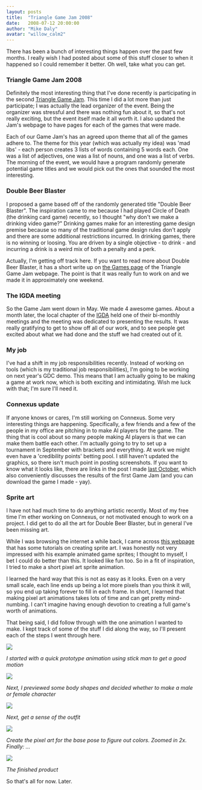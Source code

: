 ```yaml
---
layout: posts
title:  "Triangle Game Jam 2008"
date:   2008-07-12 20:00:00
author: "Mike Daly"
avatar: "willow_calm2"
---
```

There has been a bunch of interesting things happen over the past few months. I really wish I had posted about some of this stuff closer to when it happened so I could remember it better. Oh well, take what you can get.

### Triangle Game Jam 2008

Definitely the most interesting thing that I've done recently is participating in the second [Triangle Game Jam](http://www.trianglegamejam.com/index.php). This time I did a lot more than just participate; I was actually the lead organizer of the event. Being the organizer was stressful and there was nothing fun about it, so that's not really exciting, but the event itself made it all worth it. I also updated the Jam's webpage to have pages for each of the games that were made.

Each of our Game Jam's has an agreed upon theme that all of the games adhere to. The theme for this year (which was actually my idea) was 'mad libs' - each person creates 3 lists of words containing 5 words each. One was a list of adjectives, one was a list of nouns, and one was a list of verbs. The morning of the event, we would have a program randomly generate potential game titles and we would pick out the ones that sounded the most interesting.

### Double Beer Blaster

I proposed a game based off of the randomly generated title &quot;Double Beer Blaster&quot;. The inspiration came to me because I had played Circle of Death (the drinking card game) recently, so I thought &quot;why don't we make a drinking video game?&quot; Drinking games make for an interesting game design premise because so many of the traditional game design rules don't apply and there are some additional restrictions incurred. In drinking games, there is no winning or loosing. You are driven by a single objective - to drink - and incurring a drink is a weird mix of both a penalty and a perk.

Actually, I'm getting off track here. If you want to read more about Double Beer Blaster, it has a short write up on [the Games page](http://www.trianglegamejam.com/games.php) of the Triangle Game Jam webpage. The point is that it was really fun to work on and we made it in approximately one weekend.

### The IGDA meeting

So the Game Jam went down in May. We made 4 awesome games. About a month later, the local chapter of the [IGDA](http://www.igda.org/nctriangle/) held one of their bi-monthly meetings and the meeting was dedicated to presenting the results. It was really gratifying to get to show off all of our work, and to see people get excited about what we had done and the stuff we had created out of it.

### My job

I've had a shift in my job responsibilities recently. Instead of working on tools (which is my traditional job responsibilities), I'm going to be working on next year's GDC demo. This means that I am actually going to be making a game at work now, which is both exciting and intimidating. Wish me luck with that; I'm sure I'll need it.

### Connexus update

If anyone knows or cares, I'm still working on Connexus. Some very interesting things are happening. Specifically, a few friends and a few of the people in my office are pitching in to make AI players for the game. The thing that is cool about so many people making AI players is that we can make them battle each other. I'm actually going to try to set up a tournament in September with brackets and everything. At work we might even have a 'credibility points' betting pool. I still haven't updated the graphics, so there isn't much point in posting screenshots. If you want to know what it looks like, there are links in the post I made [last October](/2007/10/06/the-news-of-many-moons.html), which also conveniently discusses the results of the first Game Jam (and you can download the game I made - yay).

### Sprite art

I have not had much time to do anything artistic recently. Most of my free time I'm ether working on Connexus, or not motivated enough to work on a project. I did get to do all the art for Double Beer Blaster, but in general I've been missing art.

While I was browsing the internet a while back, I came across [this webpage](http://gas13.ru/v3/tutorials/) that has some tutorials on creating sprite art. I was honestly not very impressed with his example animated game sprites; I thought to myself, I bet I could do better than this. It looked like fun too. So in a fit of inspiration, I tried to make a short pixel art sprite animation.

I learned the hard way that this is not as easy as it looks. Even on a very small scale, each line ends up being a lot more pixels than you think it will, so you end up taking forever to fill in each frame. In short, I learned that making pixel art animations takes lots of time and can get pretty mind-numbing. I can't imagine having enough devotion to creating a full game's worth of animations.

That being said, I did follow through with the one animation I wanted to make. I kept track of some of the stuff I did along the way, so I'll present each of the steps I went through here.

![](https://content.duelingmonkeys.com/filespace/willow/firepunch_rough.gif)

_I started with a quick prototype animation using stick man to get a good motion_

![](https://content.duelingmonkeys.com/filespace/willow/firepunch_muscles.gif)

_Next, I previewed some body shapes and decided whether to make a male or female character_

![](https://content.duelingmonkeys.com/filespace/willow/firepunch_outfit.gif)

_Next, get a sense of the outfit_

![](https://content.duelingmonkeys.com/filespace/willow/firepunch_zoom.gif)

_Create the pixel art for the base pose to figure out colors. Zoomed in 2x. Finally: ..._

![](https://content.duelingmonkeys.com/filespace/willow/firepunch_final.gif)

_The finished product_

So that's all for now. Later.
